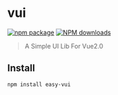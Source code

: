 # vui

[![npm package](https://img.shields.io/npm/v/easy-vui.svg)](https://www.npmjs.com/package/easy-vui)
[![NPM downloads](https://img.shields.io/npm/dm/easy-vui.svg)](https://www.npmjs.com/package/easy-vui)

> A Simple UI Lib For Vue2.0

## Install

```
npm install easy-vui
```

